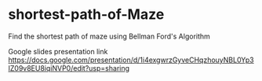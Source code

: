 # shortest-path-of-Maze
Find the shortest path of maze using Bellman Ford's Algorithm

Google slides presentation link
https://docs.google.com/presentation/d/1i4exgwrzGyveCHqzhouyNBL0Yp3IZ09v8EU8iqiNVP0/edit?usp=sharing
